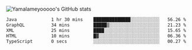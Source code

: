![Yamalameyooooo's GitHub stats](https://github-readme-stats.vercel.app/api?username=yamalameyooooo&theme=transparent&show_icons=true\&show=reviews,discussions_started,discussions_answered,prs_merged,prs_merged_percentage)

<!--START_SECTION:waka-->

```txt
Java             1 hr 30 mins    ██████████████░░░░░░░░░░░   56.26 %
GraphQL          34 mins         █████▒░░░░░░░░░░░░░░░░░░░   21.23 %
XML              25 mins         ████░░░░░░░░░░░░░░░░░░░░░   15.65 %
HTML             10 mins         █▓░░░░░░░░░░░░░░░░░░░░░░░   06.36 %
TypeScript       0 secs          ░░░░░░░░░░░░░░░░░░░░░░░░░   00.27 %
```

<!--END_SECTION:waka-->
